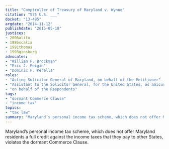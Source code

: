 ```yaml
---
title: "Comptroller of Treasury of Maryland v. Wynne"
citation: "575 U.S. ___"
docket: "13-485"
argdate: "2014-11-12"
publishdate: "2015-05-18"
justices:
- 2006alito
- 1986scalia
- 1991thomas
- 1993ginsburg
advocates:
- "William F. Brockman"
- "Eric J. Feigin"
- "Dominic F. Perella"
roles:
- "Acting Solicitor General of Maryland, on behalf of the Petitioner"
- "Assistant to the Solicitor General, for the United States, as amicus curiae, supporting the Petitioner"
- "on behalf of the Respondents"
tags:
- "dormant Commerce Clause"
- "income tax"
topics:
- "tax law"
summary: "Maryland’s personal income tax scheme, which does not offer Maryland residents a full credit against the income taxes that they pay to other States, violates the dormant Commerce Clause."
---
```

Maryland’s personal income tax scheme, which does not offer Maryland residents a full credit against the income taxes that they pay to other States, violates the dormant Commerce Clause.

